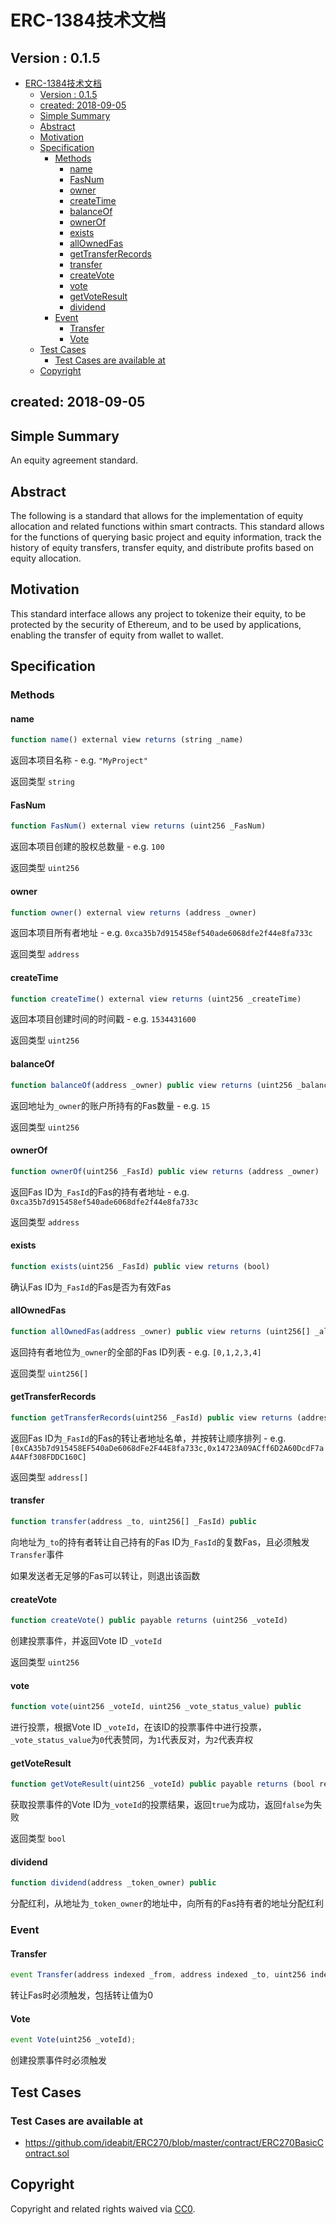 # ERC-1384技术文档

## Version : 0.1.5

- [ERC-1384技术文档](#erc-1384%E6%8A%80%E6%9C%AF%E6%96%87%E6%A1%A3)
    - [Version : 0.1.5](#version--015)
    - [created: 2018-09-05](#created-2018-09-05)
    - [Simple Summary](#simple-summary)
    - [Abstract](#abstract)
    - [Motivation](#motivation)
    - [Specification](#specification)
        - [Methods](#methods)
            - [name](#name)
            - [FasNum](#fasnum)
            - [owner](#owner)
            - [createTime](#createtime)
            - [balanceOf](#balanceof)
            - [ownerOf](#ownerof)
            - [exists](#exists)
            - [allOwnedFas](#allownedfas)
            - [getTransferRecords](#gettransferrecords)
            - [transfer](#transfer)
            - [createVote](#createvote)
            - [vote](#vote)
            - [getVoteResult](#getvoteresult)
            - [dividend](#dividend)
        - [Event](#event)
            - [Transfer](#transfer)
            - [Vote](#vote)
    - [Test Cases](#test-cases)
        - [Test Cases are available at](#test-cases-are-available-at)
    - [Copyright](#copyright)

## created: 2018-09-05

## Simple Summary

An equity agreement standard.

## Abstract

The following is a standard that allows for the implementation of equity allocation and related functions within smart contracts. This standard allows for the functions of querying basic project and equity information, track the history of equity transfers, transfer equity, and distribute profits based on equity allocation.

## Motivation

This standard interface allows any project to tokenize their equity, to be protected by the security of Ethereum, and to be used by applications, enabling the transfer of equity from wallet to wallet.

## Specification

### Methods

#### name

``` js
function name() external view returns (string _name)
```

返回本项目名称 - e.g. `"MyProject"`

返回类型 `string`

#### FasNum

``` js
function FasNum() external view returns (uint256 _FasNum)
```

返回本项目创建的股权总数量 - e.g. `100`

返回类型 `uint256`

#### owner

``` js
function owner() external view returns (address _owner)
```

返回本项目所有者地址 - e.g. `0xca35b7d915458ef540ade6068dfe2f44e8fa733c`

返回类型 `address`

#### createTime

``` js
function createTime() external view returns (uint256 _createTime)
```

返回本项目创建时间的时间戳 - e.g. `1534431600`

返回类型 `uint256`

#### balanceOf

``` js
function balanceOf(address _owner) public view returns (uint256 _balance)
```

返回地址为`_owner`的账户所持有的Fas数量 - e.g. `15`

返回类型 `uint256`

#### ownerOf

``` js
function ownerOf(uint256 _FasId) public view returns (address _owner)
```

返回Fas ID为`_FasId`的Fas的持有者地址 - e.g. `0xca35b7d915458ef540ade6068dfe2f44e8fa733c`

返回类型 `address`

#### exists

``` js
function exists(uint256 _FasId) public view returns (bool)
```

确认Fas ID为`_FasId`的Fas是否为有效Fas

#### allOwnedFas

``` js
function allOwnedFas(address _owner) public view returns (uint256[] _allOwnedFasList)
```

返回持有者地位为`_owner`的全部的Fas ID列表 - e.g. `[0,1,2,3,4]`

返回类型 `uint256[]`

#### getTransferRecords

``` js
function getTransferRecords(uint256 _FasId) public view returns (address[] _preOwners)
```

返回Fas ID为`_FasId`的Fas的转让者地址名单，并按转让顺序排列 - e.g. `[0xCA35b7d915458EF540aDe6068dFe2F44E8fa733c,0x14723A09ACff6D2A60DcdF7aA4AFf308FDDC160C]`

返回类型 `address[]`

#### transfer

``` js
function transfer(address _to, uint256[] _FasId) public
```

向地址为`_to`的持有者转让自己持有的Fas ID为`_FasId`的复数Fas，且必须触发`Transfer`事件

如果发送者无足够的Fas可以转让，则退出该函数

#### createVote

``` js
function createVote() public payable returns (uint256 _voteId)
```

创建投票事件，并返回Vote ID `_voteId`

返回类型 `uint256`

#### vote

``` js
function vote(uint256 _voteId, uint256 _vote_status_value) public
```

进行投票，根据Vote ID `_voteId`，在该ID的投票事件中进行投票，`_vote_status_value`为`0`代表赞同，为`1`代表反对，为`2`代表弃权

#### getVoteResult

``` js
function getVoteResult(uint256 _voteId) public payable returns (bool result)
```

获取投票事件的Vote ID为`_voteId`的投票结果，返回`true`为成功，返回`false`为失败

返回类型 `bool`

#### dividend

``` js
function dividend(address _token_owner) public
```

分配红利，从地址为`_token_owner`的地址中，向所有的Fas持有者的地址分配红利

### Event

#### Transfer

``` js
event Transfer(address indexed _from, address indexed _to, uint256 indexed _FasId);
```

转让Fas时必须触发，包括转让值为0

#### Vote

``` js
event Vote(uint256 _voteId);
```

创建投票事件时必须触发

## Test Cases

### Test Cases are available at

- https://github.com/ideabit/ERC270/blob/master/contract/ERC270BasicContract.sol

## Copyright

Copyright and related rights waived via [CC0](https://creativecommons.org/publicdomain/zero/1.0/).